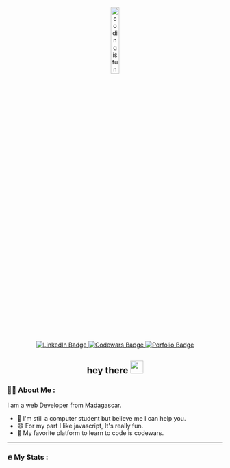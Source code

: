 <section id="header" align="center">
  <img src="https://media.giphy.com/media/2IudUHdI075HL02Pkk/giphy.gif" alt="coding is fun" width="20%"/>
  <div id="badges">
    <a href="https://www.linkedin.com/in/safidy-mariel-raherinotoavina-659612262/">
      <img src="https://img.shields.io/badge/LinkedIn-blue?style=for-the-badge&logo=linkedin&logoColor=white" alt="LinkedIn Badge"/>
    </a>
    <a href="https://www.codewars.com/users/ramasama/badges/large">
      <img src="https://img.shields.io/badge/Codewars-B1361E?style=for-the-badge&logo=Codewars&logoColor=white" alt="Codewars Badge"/>
    </a>
    <a href="">
       <img src="https://img.shields.io/badge/Porfolio-000000?style=for-the-badge&logo=About.me&logoColor=white" alt="Porfolio Badge"/>
    </a>
  </div>
  <img src="https://komarev.com/ghpvc/?username=your-github-raherinotoavina&style=flat-square&color=blue" alt=""/>
  <h1>
    hey there
    <img src="https://media.giphy.com/media/hvRJCLFzcasrR4ia7z/giphy.gif" width="30px"/>
  </h1>
  
 </section>

### :man_technologist: About Me :
  I am a web Developer from Madagascar.
  - :telescope: I'm still a computer student but believe me I can help you.
  - 😄 For my part I like javascript, It's really fun.
  - 🤔 My favorite platform to learn to code is codewars.

---

### :fire: My Stats :
<div style="display:flex">
  <img src="https://github-readme-stats-sigma-five.vercel.app/api?username=raherinotoavina&show_icons=true&theme=radical&count_private=true&hide_border=true&include_all_commits=true" alt=""/>
</div>

<!--
**raherinotoavina/raherinotoavina** is a ✨ _special_ ✨ repository because its `README.md` (this file) appears on your GitHub profile.

Here are some ideas to get you started:

- 🔭 I’m currently working on ...
- 🌱 I’m currently learning ...
- 👯 I’m looking to collaborate on ...
- 🤔 I’m looking for help with ...
- 💬 Ask me about ...
- 📫 How to reach me: ...
- 😄 Pronouns: ...
- ⚡ Fun fact: ...
-->
